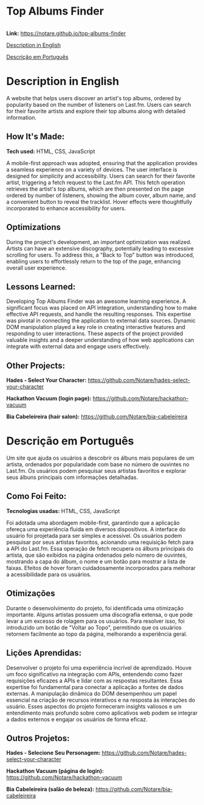 # Top Albums Finder

<img src="./img/repo-gif.gif" alt="">

**Link:** https://notare.github.io/top-albums-finder

[Description in English](#description-in-english)

[Descrição em Português](#descrição-em-português)

# Description in English

A website that helps users discover an artist's top albums, ordered by popularity based on the number of listeners on Last.fm. Users can search for their favorite artists and explore their top albums along with detailed information.

## How It's Made:

**Tech used:** HTML, CSS, JavaScript

A mobile-first approach was adopted, ensuring that the application provides a seamless experience on a variety of devices. The user interface is designed for simplicity and accessibility. Users can search for their favorite artist, triggering a fetch request to the Last.fm API. This fetch operation retrieves the artist's top albums, which are then presented on the page ordered by number of listeners, showing the album cover, album name, and a convenient button to reveal the tracklist. Hover effects were thoughtfully incorporated to enhance accessibility for users.

## Optimizations

During the project's development, an important optimization was realized. Artists can have an extensive discography, potentially leading to excessive scrolling for users. To address this, a "Back to Top" button was introduced, enabling users to effortlessly return to the top of the page, enhancing overall user experience.

## Lessons Learned:

Developing Top Albums Finder was an awesome learning experience. A significant focus was placed on API integration, understanding how to make effective API requests, and handle the resulting responses. This expertise was pivotal in connecting the application to external data sources. Dynamic DOM manipulation played a key role in creating interactive features and responding to user interactions. These aspects of the project provided valuable insights and a deeper understanding of how web applications can integrate with external data and engage users effectively.

## Other Projects:

**Hades - Select Your Character:** https://github.com/Notare/hades-select-your-character

**Hackathon Vacuum (login page):** https://github.com/Notare/hackathon-vacuum

**Bia Cabeleireira (hair salon):** https://github.com/Notare/bia-cabeleireira

# Descrição em Português

Um site que ajuda os usuários a descobrir os álbuns mais populares de um artista, ordenados por popularidade com base no número de ouvintes no Last.fm. Os usuários podem pesquisar seus artistas favoritos e explorar seus álbuns principais com informações detalhadas.

## Como Foi Feito:

**Tecnologias usadas:** HTML, CSS, JavaScript

Foi adotada uma abordagem mobile-first, garantindo que a aplicação ofereça uma experiência fluida em diversos dispositivos. A interface do usuário foi projetada para ser simples e acessível. Os usuários podem pesquisar por seus artistas favoritos, acionando uma requisição fetch para a API do Last.fm. Essa operação de fetch recupera os álbuns principais do artista, que são exibidos na página ordenados pelo número de ouvintes, mostrando a capa do álbum, o nome e um botão para mostrar a lista de faixas. Efeitos de hover foram cuidadosamente incorporados para melhorar a acessibilidade para os usuários.

## Otimizações

Durante o desenvolvimento do projeto, foi identificada uma otimização importante. Alguns artistas possuem uma discografia extensa, o que pode levar a um excesso de rolagem para os usuários. Para resolver isso, foi introduzido um botão de "Voltar ao Topo", permitindo que os usuários retornem facilmente ao topo da página, melhorando a experiência geral.

## Lições Aprendidas:

Desenvolver o projeto foi uma experiência incrível de aprendizado. Houve um foco significativo na integração com APIs, entendendo como fazer requisições eficazes a APIs e lidar com as respostas resultantes. Essa expertise foi fundamental para conectar a aplicação a fontes de dados externas. A manipulação dinâmica do DOM desempenhou um papel essencial na criação de recursos interativos e na resposta às interações do usuário. Esses aspectos do projeto forneceram insights valiosos e um entendimento mais profundo sobre como aplicativos web podem se integrar a dados externos e engajar os usuários de forma eficaz.

## Outros Projetos:

**Hades - Selecione Seu Personagem:** https://github.com/Notare/hades-select-your-character

**Hackathon Vacuum (página de login):** https://github.com/Notare/hackathon-vacuum

**Bia Cabeleireira (salão de beleza):** https://github.com/Notare/bia-cabeleireira

